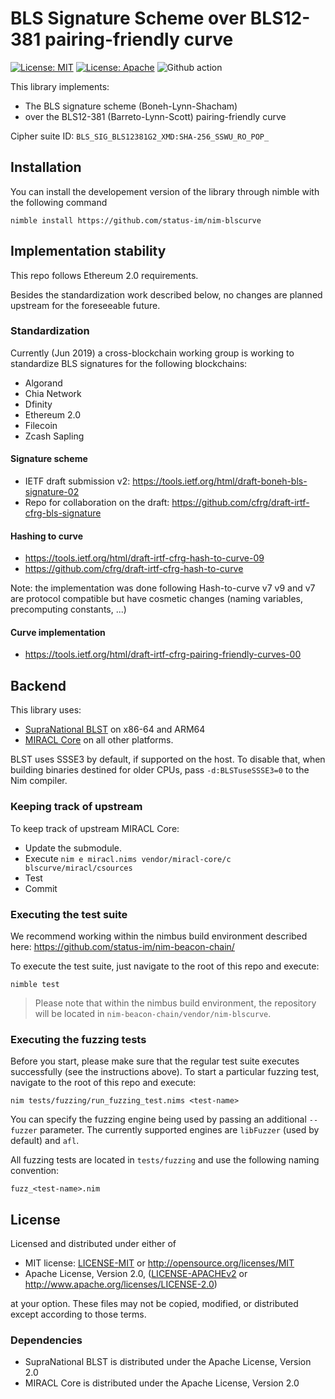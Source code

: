 # BLS Signature Scheme over BLS12-381 pairing-friendly curve

[![License: MIT](https://img.shields.io/badge/License-MIT-blue.svg)](https://opensource.org/licenses/MIT)
[![License: Apache](https://img.shields.io/badge/License-Apache%202.0-blue.svg)](https://opensource.org/licenses/Apache-2.0)
![Github action](https://github.com/status-im/nim-blscurve/workflows/CI/badge.svg)

This library implements:
- The BLS signature scheme (Boneh-Lynn-Shacham)
- over the BLS12-381 (Barreto-Lynn-Scott) pairing-friendly curve

Cipher suite ID: `BLS_SIG_BLS12381G2_XMD:SHA-256_SSWU_RO_POP_`

## Installation

You can install the developement version of the library through nimble with the following command
```
nimble install https://github.com/status-im/nim-blscurve
```

## Implementation stability

This repo follows Ethereum 2.0 requirements.

Besides the standardization work described below, no changes are planned upstream
for the foreseeable future.

### Standardization

Currently (Jun 2019) a cross-blockchain working group is working to standardize BLS signatures
for the following blockchains:
- Algorand
- Chia Network
- Dfinity
- Ethereum 2.0
- Filecoin
- Zcash Sapling

#### Signature scheme

- IETF draft submission v2: https://tools.ietf.org/html/draft-boneh-bls-signature-02
- Repo for collaboration on the draft: https://github.com/cfrg/draft-irtf-cfrg-bls-signature

#### Hashing to curve

- https://tools.ietf.org/html/draft-irtf-cfrg-hash-to-curve-09
- https://github.com/cfrg/draft-irtf-cfrg-hash-to-curve

Note: the implementation was done following Hash-to-curve v7
v9 and v7 are protocol compatible but have cosmetic changes (naming variables, precomputing constants, ...)

#### Curve implementation

- https://tools.ietf.org/html/draft-irtf-cfrg-pairing-friendly-curves-00

## Backend

This library uses:
- [SupraNational BLST](https://github.com/supranational/blst) on x86-64 and ARM64
- [MIRACL Core](https://github.com/miracl/core) on all other platforms.

BLST uses SSSE3 by default, if supported on the host. To disable that, when building
binaries destined for older CPUs, pass `-d:BLSTuseSSSE3=0` to the Nim compiler.

### Keeping track of upstream

To keep track of upstream MIRACL Core:

- Update the submodule.
- Execute `nim e miracl.nims vendor/miracl-core/c blscurve/miracl/csources`
- Test
- Commit

### Executing the test suite

We recommend working within the nimbus build environment described here:
https://github.com/status-im/nim-beacon-chain/

To execute the test suite, just navigate to the root of this repo and execute:

```
nimble test
```

> Please note that within the nimbus build environment, the repository will
  be located in `nim-beacon-chain/vendor/nim-blscurve`.

### Executing the fuzzing tests

Before you start, please make sure that the regular test suite executes
successfully (see the instructions above). To start a particular fuzzing
test, navigate to the root of this repo and execute:

```
nim tests/fuzzing/run_fuzzing_test.nims <test-name>
```

You can specify the fuzzing engine being used by passing an additional
`--fuzzer` parameter. The currently supported engines are `libFuzzer`
(used by default) and `afl`.

All fuzzing tests are located in `tests/fuzzing` and use the following
naming convention:

```
fuzz_<test-name>.nim
```

## License

Licensed and distributed under either of

* MIT license: [LICENSE-MIT](LICENSE-MIT) or http://opensource.org/licenses/MIT
* Apache License, Version 2.0, ([LICENSE-APACHEv2](LICENSE-APACHEv2) or http://www.apache.org/licenses/LICENSE-2.0)

at your option. These files may not be copied, modified, or distributed except according to those terms.

### Dependencies

- SupraNational BLST is distributed under the Apache License, Version 2.0
- MIRACL Core is distributed under the Apache License, Version 2.0
